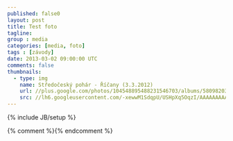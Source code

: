 ```yaml
---
published: false0
layout: post
title: Test foto
tagline: 
group : media
categories: [media, foto]
tags : [závody]
date: 2013-03-02 09:00:00 UTC
comments: false
thumbnails:
  - type: img
    name: Středočeský pohár - Říčany (3.3.2012)
    url: //plus.google.com/photos/104548895488231546703/albums/5809820314970098449
    src: //lh6.googleusercontent.com/-xewwM1SdqpU/USHpXq5OqzI/AAAAAAAAAkM/YH8oy145HHU/w497-h373/photo.jpg
---
```

{% include JB/setup %}

{% comment %}<!--
https://lh6.googleusercontent.com/-xewwM1SdqpU/USHpXq5OqzI/AAAAAAAAAkM/YH8oy145HHU/w497-h373/photo.jpg
-->{% endcomment %}